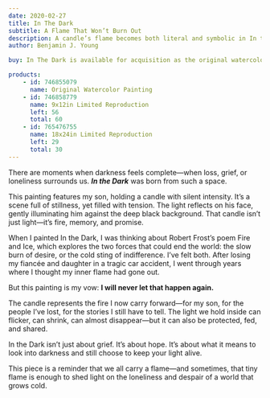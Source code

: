 ```yaml
---
date: 2020-02-27
title: In The Dark
subtitle: A Flame That Won’t Burn Out
description: A candle’s flame becomes both literal and symbolic in In the Dark, a deeply personal work featuring the artist’s son. Bathed in warm light against a void of shadow, the boy’s focused gaze captures a quiet moment of reflection—but also survival. This piece draws from Robert Frost’s famed poem Fire and Ice, using the candle as a metaphor for the enduring fire within. Following the tragic loss of his fiancée and daughter, Young channels a promise through this painting; the flame of love, memory, and creative will shall never again be extinguished.
author: Benjamin J. Young

buy: In The Dark is available for acquisition as the original watercolor painting or as a high-quality limited reproduction. Collectors may choose between owning the one-of-a-kind original or a museum-grade print that preserves the emotional depth and detail of the work. Both options offer a meaningful way to bring this powerful and personal piece into your collection.

products:
    - id: 746855079
      name: Original Watercolor Painting
    - id: 746858779
      name: 9x12in Limited Reproduction
      left: 56
      total: 60
    - id: 765476755
      name: 18x24in Limited Reproduction
      left: 29
      total: 30
---
```


There are moments when darkness feels complete—when loss, grief, or loneliness surrounds us. ___In the Dark___ was born from such a space.

<!--more-->

This painting features my son, holding a candle with silent intensity. It’s a scene full of stillness, yet filled with tension. The light reflects on his face, gently illuminating him against the deep black background. That candle isn’t just light—it’s fire, memory, and promise.

When I painted In the Dark, I was thinking about Robert Frost’s poem Fire and Ice, which explores the two forces that could end the world: the slow burn of desire, or the cold sting of indifference. I’ve felt both. After losing my fiancée and daughter in a tragic car accident, I went through years where I thought my inner flame had gone out.

But this painting is my vow: **I will never let that happen again.**

The candle represents the fire I now carry forward—for my son, for the people I’ve lost, for the stories I still have to tell. The light we hold inside can flicker, can shrink, can almost disappear—but it can also be protected, fed, and shared.

In the Dark isn’t just about grief. It’s about hope. It’s about what it means to look into darkness and still choose to keep your light alive.

This piece is a reminder that we all carry a flame—and sometimes, that tiny flame is enough to shed light on the loneliness and despair of a world that grows cold.
